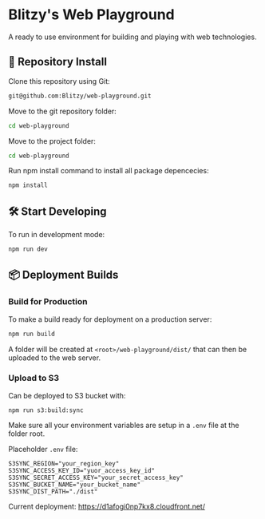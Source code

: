 # Blitzy's Web Playground

A ready to use environment for building and playing with web technologies.

## 💾 Repository Install

Clone this repository using Git:

```zsh
git@github.com:Blitzy/web-playground.git
```

Move to the git repository folder:

```zsh
cd web-playground
```

Move to the project folder:

```zsh
cd web-playground
```

Run npm install command to install all package depencecies:

```zsh
npm install
```

## 🛠️ Start Developing

To run in development mode:

```zsh
npm run dev
```

## 📦 Deployment Builds

### Build for Production

To make a build ready for deployment on a production server:

```zsh
npm run build
```

A folder will be created at `<root>/web-playground/dist/` that can then be uploaded to the web server.

### Upload to S3

Can be deployed to S3 bucket with:

```plaintext
npm run s3:build:sync
```

Make sure all your environment variables are setup in a `.env` file at the folder root.

Placeholder `.env` file:

```plaintext
S3SYNC_REGION="your_region_key"
S3SYNC_ACCESS_KEY_ID="yuor_access_key_id"
S3SYNC_SECRET_ACCESS_KEY="your_secret_access_key"
S3SYNC_BUCKET_NAME="your_bucket_name"
S3SYNC_DIST_PATH="./dist"
```

Current deployment: <https://d1afogi0np7kx8.cloudfront.net/>